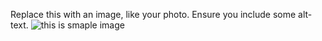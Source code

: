 Replace this with an image, like your photo. Ensure you include some alt-text.
![this is smaple image](http://www.creaders.net/ads/click/555/5058)

